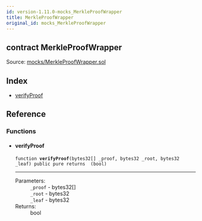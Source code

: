```yaml
---
id: version-1.11.0-mocks_MerkleProofWrapper
title: MerkleProofWrapper
original_id: mocks_MerkleProofWrapper
---
```


<div class="contract-doc"><div class="contract"><h2 class="contract-header"><span class="contract-kind">contract</span> MerkleProofWrapper</h2><div class="source">Source: <a href="https://github.com/OpenZeppelin/zeppelin-solidity/blob/v1.11.0/contracts/mocks/MerkleProofWrapper.sol" target="_blank">mocks/MerkleProofWrapper.sol</a></div></div><div class="index"><h2>Index</h2><ul><li><a href="mocks_MerkleProofWrapper.html#verifyProof">verifyProof</a></li></ul></div><div class="reference"><h2>Reference</h2><div class="functions"><h3>Functions</h3><ul><li><div class="item function"><span id="verifyProof" class="anchor-marker"></span><h4 class="name">verifyProof</h4><div class="body"><code class="signature">function <strong>verifyProof</strong><span>(bytes32[] _proof, bytes32 _root, bytes32 _leaf) </span><span>public </span><span>pure </span><span>returns  (bool) </span></code><hr/><dl><dt><span class="label-parameters">Parameters:</span></dt><dd><div><code>_proof</code> - bytes32[]</div><div><code>_root</code> - bytes32</div><div><code>_leaf</code> - bytes32</div></dd><dt><span class="label-return">Returns:</span></dt><dd>bool</dd></dl></div></div></li></ul></div></div></div>

